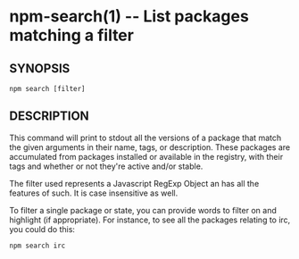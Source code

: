 npm-search(1) -- List packages matching a filter
======================================

## SYNOPSIS

    npm search [filter]
    
## DESCRIPTION

This command will print to stdout all the versions of a package that
match the given arguments in their name, tags, or description. These
packages are accumulated from packages installed or available in the
registry, with their tags and whether or not they're active and/or
stable.

The filter used represents a Javascript RegExp Object an has all the
features of such. It is case insensitive as well.

To filter a single package or state, you can provide words to filter on
and highlight (if appropriate).  For instance, to see all the
packages relating to irc, you could do this:

    npm search irc

